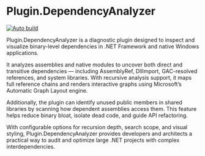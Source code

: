 # Plugin.DependencyAnalyzer
[![Auto build](https://github.com/DKorablin/Plugin.DependencyAnalyzer/actions/workflows/release.yml/badge.svg)](https://github.com/DKorablin/Plugin.DependencyAnalyzer/releases/latest)

Plugin.DependencyAnalyzer is a diagnostic plugin designed to inspect and visualize binary-level dependencies in .NET Framework and native Windows applications.

It analyzes assemblies and native modules to uncover both direct and transitive dependencies — including AssemblyRef, DllImport, GAC-resolved references, and system libraries. With recursive analysis support, it maps full reference chains and renders interactive graphs using Microsoft’s Automatic Graph Layout engine.

Additionally, the plugin can identify unused public members in shared libraries by scanning how dependent assemblies access them. This feature helps reduce binary bloat, isolate dead code, and guide API refactoring.

With configurable options for recursion depth, search scope, and visual styling, Plugin.DependencyAnalyzer provides developers and architects a practical way to audit and optimize large .NET projects with complex interdependencies.